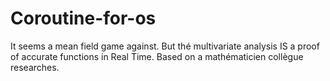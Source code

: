 # Coroutine-for-os
It seems a mean field game against. But thé multivariate analysis IS a proof of accurate functions in Real Time. Based on a mathématicien collègue researches.
